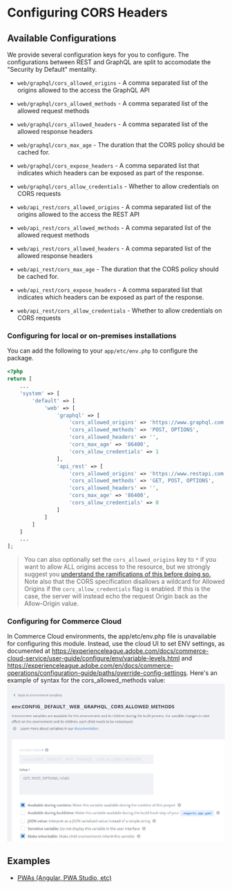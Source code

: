 # Configuring CORS Headers

## Available Configurations
We provide several configuration keys for you to configure. The configurations between REST and GraphQL are split to accomodate the "Security by Default" mentality.  

* `web/graphql/cors_allowed_origins` - A comma separated list of the origins allowed to the access the GraphQL API
* `web/graphql/cors_allowed_methods` - A comma separated list of the allowed request methods
* `web/graphql/cors_allowed_headers` - A comma separated list of the allowed response headers
* `web/graphql/cors_max_age` - The duration that the CORS policy should be cached for.
* `web/graphql/cors_expose_headers` - A comma separated list that indicates which headers can be exposed as part of the response.
* `web/graphql/cors_allow_credentials` - Whether to allow credentials on CORS requests

* `web/api_rest/cors_allowed_origins` - A comma separated list of the origins allowed to the access the REST API
* `web/api_rest/cors_allowed_methods` - A comma separated list of the allowed request methods
* `web/api_rest/cors_allowed_headers` - A comma separated list of the allowed response headers
* `web/api_rest/cors_max_age` - The duration that the CORS policy should be cached for.
* `web/api_rest/cors_expose_headers` - A comma separated list that indicates which headers can be exposed as part of the response.
* `web/api_rest/cors_allow_credentials` - Whether to allow credentials on CORS requests

### Configuring for local or on-premises installations

You can add the following to your `app/etc/env.php` to configure the package.

```php
<?php
return [
    ...
    'system' => [
        'default' => [
            'web' => [
                'graphql' => [
                    'cors_allowed_origins' => 'https://www.graphql.com, https://www.myotherallowedorigin',
                    'cors_allowed_methods' => 'POST, OPTIONS',
                    'cors_allowed_headers' => '',
                    'cors_max_age' => '86400',
                    'cors_allow_credentials' => 1
                ],
                'api_rest' => [
                    'cors_allowed_origins' => 'https://www.restapi.com, https://www.myotherallowedorigin',
                    'cors_allowed_methods' => 'GET, POST, OPTIONS',
                    'cors_allowed_headers' => '',
                    'cors_max_age' => '86400',
                    'cors_allow_credentials' => 0
                ]
            ]
        ]
    ]
    ...
];
```

> You can also optionally set the `cors_allowed_origins` key to `*` if you want to allow ALL origins access to the resource, but we strongly suggest you [understand the ramifications of this before doing so.](/docs/stories/no-wild-card.md)
Note also that the CORS specification disallows a wildcard for Allowed Origins if the `cors_allow_credentials` flag is enabled. If this is the case, the server will instead echo the request Origin back as the Allow-Origin value. 

### Configuring for Commerce Cloud

In Commerce Cloud environments, the app/etc/env.php file is unavailable for configuring this module. Instead, use the cloud UI to set ENV settings, as documented at https://experienceleague.adobe.com/docs/commerce-cloud-service/user-guide/configure/env/variable-levels.html and https://experienceleague.adobe.com/en/docs/commerce-operations/configuration-guide/paths/override-config-settings.
Here's an example of syntax for the cors_allowed_methods value:
![Image from Commerce Cloud UI](./examples/cors_allowed_methods-in-cloud.jpg)

## Examples
* [PWAs (Angular, PWA Studio, etc)](./examples/pwa-configuration.php)
